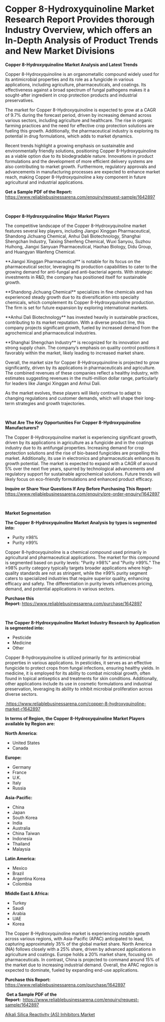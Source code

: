 <p><h1>Copper 8-Hydroxyquinoline Market Research Report Provides thorough Industry Overview, which offers an In-Depth Analysis of Product Trends and New Market Divisions</h1></p><p><strong>Copper 8-Hydroxyquinoline Market Analysis and Latest Trends</strong></p>
<p><p>Copper 8-Hydroxyquinoline is an organometallic compound widely used for its antimicrobial properties and its role as a fungicide in various applications, including agriculture, pharmaceuticals, and coatings. Its effectiveness against a broad spectrum of fungal pathogens makes it a sought-after ingredient in crop protection products and industrial preservatives.</p><p>The market for Copper 8-Hydroxyquinoline is expected to grow at a CAGR of 9.7% during the forecast period, driven by increasing demand across various sectors, including agriculture and healthcare. The rise in organic farming practices and the need for effective crop protection solutions are fueling this growth. Additionally, the pharmaceutical industry is exploring its potential in drug formulations, which adds to market dynamics.</p><p>Recent trends highlight a growing emphasis on sustainable and environmentally friendly solutions, positioning Copper 8-Hydroxyquinoline as a viable option due to its biodegradable nature. Innovations in product formulations and the development of more efficient delivery systems are also contributing to market growth. Furthermore, regulatory approvals and advancements in manufacturing processes are expected to enhance market reach, making Copper 8-Hydroxyquinoline a key component in future agricultural and industrial applications.</p></p>
<p><strong>Get a Sample PDF of the Report:&nbsp;</strong> <a href="https://www.reliablebusinessarena.com/enquiry/request-sample/1642897?utm_campaign=3272&utm_medium=2&utm_source=Github&utm_content=ia&utm_term=28032025&utm_id=copper-8-hydroxyquinoline">https://www.reliablebusinessarena.com/enquiry/request-sample/1642897</a></p>
<p>&nbsp;</p>
<p><strong>Copper 8-Hydroxyquinoline Major Market Players</strong></p>
<p><p>The competitive landscape of the Copper 8-Hydroxyquinoline market features several key players, including Jiangxi Xinggan Pharmaceutical, Shandong Jichuang Chemical, Anhui Dali Biotechnology, Shanghai Shengchan Industry, Taixing Shenfeng Chemical, Wuxi Sanyou, Suzhou Huihong, Jiangxi Sanyuan Pharmaceutical, Haohao Biology, Didu Group, and Huangyan Wanfeng Chemical. </p><p>**Jiangxi Xinggan Pharmaceutical** is notable for its focus on the pharmaceutical sector, leveraging its production capabilities to cater to the growing demand for anti-fungal and anti-bacterial agents. With strategic investments in R&D, the company has positioned itself for sustainable growth.</p><p>**Shandong Jichuang Chemical** specializes in fine chemicals and has experienced steady growth due to its diversification into specialty chemicals, which complement its Copper 8-Hydroxyquinoline production. The firm is set for future expansion by exploring international markets.</p><p>**Anhui Dali Biotechnology** has invested heavily in sustainable practices, contributing to its market reputation. With a diverse product line, this company projects significant growth, fueled by increased demand from the agrochemical and pharmaceutical industries.</p><p>**Shanghai Shengchan Industry** is recognized for its innovation and strong supply chain. The company’s emphasis on quality control positions it favorably within the market, likely leading to increased market share.</p><p>Overall, the market size for Copper 8-Hydroxyquinoline is projected to grow significantly, driven by its applications in pharmaceuticals and agriculture. The combined revenues of these companies reflect a healthy industry, with estimates suggesting revenues in the multi-million dollar range, particularly for leaders like Jiangxi Xinggan and Anhui Dali.</p><p>As the market evolves, these players will likely continue to adapt to changing regulations and customer demands, which will shape their long-term strategies and growth trajectories.</p></p>
<p>&nbsp;</p>
<p><strong>What Are The Key Opportunities For Copper 8-Hydroxyquinoline Manufacturers?</strong></p>
<p><p>The Copper 8-Hydroxyquinoline market is experiencing significant growth, driven by its applications in agriculture as a fungicide and in the coatings industry due to its antifungal properties. Increasing demand for crop protection solutions and the rise of bio-based fungicides are propelling this market. Additionally, its use in electronics and pharmaceuticals enhances its growth potential. The market is expected to expand with a CAGR of around 5% over the next five years, spurred by technological advancements and regulatory support for sustainable agrochemical solutions. Future trends will likely focus on eco-friendly formulations and enhanced product efficacy.</p></p>
<p><strong>Inquire or Share Your Questions If Any Before Purchasing This Report:</strong> <a href="https://www.reliablebusinessarena.com/enquiry/pre-order-enquiry/1642897?utm_campaign=3272&utm_medium=2&utm_source=Github&utm_content=ia&utm_term=28032025&utm_id=copper-8-hydroxyquinoline">https://www.reliablebusinessarena.com/enquiry/pre-order-enquiry/1642897</a></p>
<p>&nbsp;</p>
<p><strong>Market Segmentation</strong></p>
<p><strong>The Copper 8-Hydroxyquinoline Market Analysis by types is segmented into:</strong></p>
<p><ul><li>Purity ≥98%</li><li>Purity ≥99%</li></ul></p>
<p><p>Copper 8-hydroxyquinoline is a chemical compound used primarily in agricultural and pharmaceutical applications. The market for this compound is segmented based on purity levels: "Purity ≥98%" and "Purity ≥99%." The ≥98% purity category typically targets broader applications where high-quality standards are not as stringent, while the ≥99% purity segment caters to specialized industries that require superior quality, enhancing efficacy and safety. The differentiation in purity levels influences pricing, demand, and potential applications in various sectors.</p></p>
<p><strong>Purchase this Report:&nbsp;</strong><a href="https://www.reliablebusinessarena.com/purchase/1642897?utm_campaign=3272&utm_medium=2&utm_source=Github&utm_content=ia&utm_term=28032025&utm_id=copper-8-hydroxyquinoline">https://www.reliablebusinessarena.com/purchase/1642897</a></p>
<p>&nbsp;</p>
<p><strong>The Copper 8-Hydroxyquinoline Market Industry Research by Application is segmented into:</strong></p>
<p><ul><li>Pesticide</li><li>Medicine</li><li>Other</li></ul></p>
<p><p>Copper 8-hydroxyquinoline is utilized primarily for its antimicrobial properties in various applications. In pesticides, it serves as an effective fungicide to protect crops from fungal infections, ensuring healthy yields. In medicine, it is employed for its ability to combat microbial growth, often found in topical antiseptics and treatments for skin conditions. Additionally, other applications include its use in cosmetic formulations and industrial preservation, leveraging its ability to inhibit microbial proliferation across diverse sectors.</p></p>
<p><a href="https://www.reliablebusinessarena.com/copper-8-hydroxyquinoline-market-r1642897?utm_campaign=3272&utm_medium=2&utm_source=Github&utm_content=ia&utm_term=28032025&utm_id=copper-8-hydroxyquinoline">&nbsp;https://www.reliablebusinessarena.com/copper-8-hydroxyquinoline-market-r1642897</a></p>
<p><strong>In terms of Region, the Copper 8-Hydroxyquinoline Market Players available by Region are:</strong></p>
<p>
    <p> <strong> North America: </strong>
        <ul>
            <li>United States</li>
            <li>Canada</li>
        </ul>
        </p> 
    <p> <strong> Europe: </strong>
        <ul>
            <li>Germany</li>
            <li>France</li>
            <li>U.K.</li>
            <li>Italy</li>
            <li>Russia</li>
        </ul>
        </p> 
    <p> <strong> Asia-Pacific: </strong>
        <ul>
            <li>China</li>
            <li>Japan</li>
            <li>South Korea</li>
            <li>India</li>
            <li>Australia</li>
            <li>China Taiwan</li>
            <li>Indonesia</li>
            <li>Thailand</li>
            <li>Malaysia</li>
        </ul>
        </p> 
    <p> <strong> Latin America: </strong>
        <ul>
            <li>Mexico</li>
            <li>Brazil</li>
            <li>Argentina Korea</li>
            <li>Colombia</li>
        </ul>
        </p> 
    <p> <strong> Middle East & Africa: </strong>
        <ul>
            <li>Turkey</li>
            <li>Saudi</li>
            <li>Arabia</li>
            <li>UAE</li>
            <li>Korea</li>
        </ul>
    </p>
    </p>
<p><p>The Copper 8-Hydroxyquinoline market is experiencing notable growth across various regions, with Asia-Pacific (APAC) anticipated to lead, capturing approximately 35% of the global market share. North America (NA) follows closely with a 25% share, driven by advanced applications in agriculture and coatings. Europe holds a 20% market share, focusing on pharmaceuticals. In contrast, China is projected to command around 15% of the market due to increasing industrial demand. Overall, the APAC region is expected to dominate, fueled by expanding end-use applications.</p></p>
<p><strong>Purchase this Report: </strong><a href="https://www.reliablebusinessarena.com/purchase/1642897?utm_campaign=3272&utm_medium=2&utm_source=Github&utm_content=ia&utm_term=28032025&utm_id=copper-8-hydroxyquinoline">https://www.reliablebusinessarena.com/purchase/1642897</a></p>
<p>&nbsp;<strong>Get a Sample PDF of the Report:&nbsp;&nbsp;</strong><a href="https://www.reliablebusinessarena.com/enquiry/request-sample/1642897?utm_campaign=3272&utm_medium=2&utm_source=Github&utm_content=ia&utm_term=28032025&utm_id=copper-8-hydroxyquinoline">https://www.reliablebusinessarena.com/enquiry/request-sample/1642897</a></p>
<p><strong></strong></p>
<p><p><a href="https://github.com/dushornerfe/Market-Research-Report-List-1/blob/main/alkali-silica-reactivity-as-inhibitors-market.md?utm_campaign=3272&utm_medium=2&utm_source=Github&utm_content=ia&utm_term=28032025&utm_id=copper-8-hydroxyquinoline">​Alkali Silica Reactivity (AS) Inhibitors Market</a></p></p>